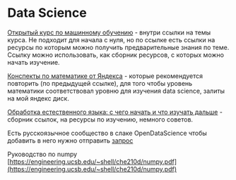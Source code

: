 # Data Science

[Открытый курс по машинному обучению](https://habrahabr.ru/company/ods/blog/322626/) - внутри ссылки на темы курса. Не подходит для начала с нуля, но по ссылке есть ссылки на ресурсы по которым можно получить предварительные знания по теме. Ссылку можно использовать, как сборник ресурсов, с которых можно начать изучение.

[Конспекты по математике от Яндекса](https://yadi.sk/d/CAnZjqYI3PxFP7) - которые рекомендуется повторить \(по предыдущей ссылке\), для того чтобы уровень математики соответствовал уровню для изучения data science, залиты на мой яндекс диск.

[Обработка естественного языка: с чего начать и что изучать дальше](https://proglib.io/p/how-to-start-nlp/) - сборник ссылок, на ресурсы по изучению, немного советов.

Есть русскоязычное сообщество в слаке OpenDataScience чтобы добавить в него нужно отправить [запрос](https://docs.google.com/forms/d/e/1FAIpQLSdjQB90EdZGV7Eelwo20WFC1ziP884FR_mtrsrdXPhEKIB3Ow/viewform)

Руководство по numpy [https://engineering.ucsb.edu/~shell/che210d/numpy.pdf](https://engineering.ucsb.edu/~shell/che210d/numpy.pdf)



